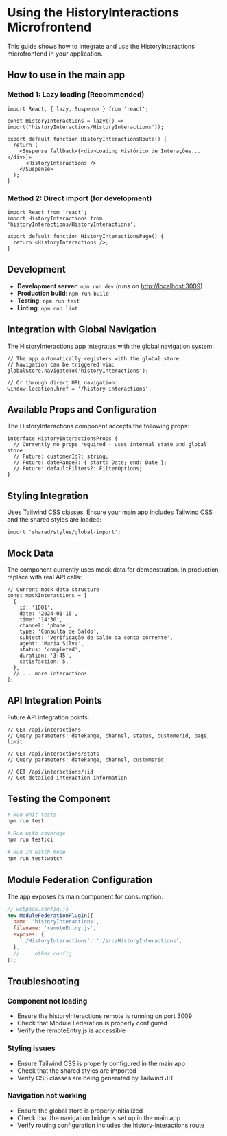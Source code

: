# Using the HistoryInteractions Microfrontend

This guide shows how to integrate and use the HistoryInteractions microfrontend in your application.

## How to use in the main app

### Method 1: Lazy loading (Recommended)

```tsx
import React, { lazy, Suspense } from 'react';

const HistoryInteractions = lazy(() => import('historyInteractions/HistoryInteractions'));

export default function HistoryInteractionsRoute() {
  return (
    <Suspense fallback={<div>Loading Histórico de Interações...</div>}>
      <HistoryInteractions />
    </Suspense>
  );
}
```

### Method 2: Direct import (for development)

```tsx
import React from 'react';
import HistoryInteractions from 'historyInteractions/HistoryInteractions';

export default function HistoryInteractionsPage() {
  return <HistoryInteractions />;
}
```

## Development

- **Development server**: `npm run dev` (runs on <http://localhost:3009>)
- **Production build**: `npm run build`
- **Testing**: `npm run test`
- **Linting**: `npm run lint`

## Integration with Global Navigation

The HistoryInteractions app integrates with the global navigation system:

```tsx
// The app automatically registers with the global store
// Navigation can be triggered via:
globalStore.navigateTo('historyInteractions');

// Or through direct URL navigation:
window.location.href = '/history-interactions';
```

## Available Props and Configuration

The HistoryInteractions component accepts the following props:

```tsx
interface HistoryInteractionsProps {
  // Currently no props required - uses internal state and global store
  // Future: customerId?: string;
  // Future: dateRange?: { start: Date; end: Date };
  // Future: defaultFilters?: FilterOptions;
}
```

## Styling Integration

Uses Tailwind CSS classes. Ensure your main app includes Tailwind CSS and the shared styles are loaded:

```tsx
import 'shared/styles/global-import';
```

## Mock Data

The component currently uses mock data for demonstration. In production, replace with real API calls:

```tsx
// Current mock data structure
const mockInteractions = [
  {
    id: '1001',
    date: '2024-01-15',
    time: '14:30',
    channel: 'phone',
    type: 'Consulta de Saldo',
    subject: 'Verificação de saldo da conta corrente',
    agent: 'Maria Silva',
    status: 'completed',
    duration: '3:45',
    satisfaction: 5,
  },
  // ... more interactions
];
```

## API Integration Points

Future API integration points:

```tsx
// GET /api/interactions
// Query parameters: dateRange, channel, status, customerId, page, limit

// GET /api/interactions/stats
// Query parameters: dateRange, channel, customerId

// GET /api/interactions/:id
// Get detailed interaction information
```

## Testing the Component

```bash
# Run unit tests
npm run test

# Run with coverage
npm run test:ci

# Run in watch mode
npm run test:watch
```

## Module Federation Configuration

The app exposes its main component for consumption:

```javascript
// webpack.config.js
new ModuleFederationPlugin({
  name: 'historyInteractions',
  filename: 'remoteEntry.js',
  exposes: {
    './HistoryInteractions': './src/HistoryInteractions',
  },
  // ... other config
});
```

## Troubleshooting

### Component not loading

- Ensure the historyInteractions remote is running on port 3009
- Check that Module Federation is properly configured
- Verify the remoteEntry.js is accessible

### Styling issues

- Ensure Tailwind CSS is properly configured in the main app
- Check that the shared styles are imported
- Verify CSS classes are being generated by Tailwind JIT

### Navigation not working

- Ensure the global store is properly initialized
- Check that the navigation bridge is set up in the main app
- Verify routing configuration includes the history-interactions route
